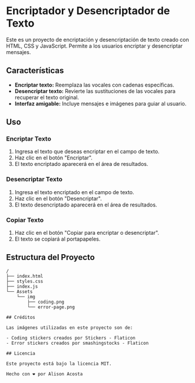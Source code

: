 # Encriptador y Desencriptador de Texto

Este es un proyecto de encriptación y desencriptación de texto creado con HTML, CSS y JavaScript. Permite a los usuarios encriptar y desencriptar mensajes.

## Características

- **Encriptar texto:** Reemplaza las vocales con cadenas específicas.
- **Desencriptar texto:** Revierte las sustituciones de las vocales para recuperar el texto original.
- **Interfaz amigable:** Incluye mensajes e imágenes para guiar al usuario.

## Uso

### Encriptar Texto

1. Ingresa el texto que deseas encriptar en el campo de texto.
2. Haz clic en el botón "Encriptar".
3. El texto encriptado aparecerá en el área de resultados.

### Desencriptar Texto

1. Ingresa el texto encriptado en el campo de texto.
2. Haz clic en el botón "Desencriptar".
3. El texto desencriptado aparecerá en el área de resultados.

### Copiar Texto

1. Haz clic en el botón "Copiar para encriptar o desencriptar".
2. El texto se copiará al portapapeles.

## Estructura del Proyecto

```plaintext
/
├── index.html
├── styles.css
├── index.js
└── Assets
    └── img
        ├── coding.png
        └── error-page.png

## Créditos

Las imágenes utilizadas en este proyecto son de:

- Coding stickers creados por Stickers - Flaticon
- Error stickers creados por smashingstocks - Flaticon

## Licencia

Este proyecto está bajo la licencia MIT.

Hecho con ❤️ por Alison Acosta